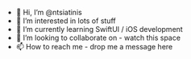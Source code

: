 - 👋 Hi, I’m @ntsiatinis
- 👀 I’m interested in lots of stuff
- 🌱 I’m currently learning SwiftUI / iOS development
- 💞️ I’m looking to collaborate on - watch this space
- 📫 How to reach me - drop me a message here

<!---
ntsiatinis/ntsiatinis is a ✨ special ✨ repository because its `README.md` (this file) appears on your GitHub profile.
You can click the Preview link to take a look at your changes.
--->
